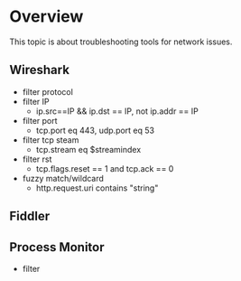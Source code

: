 # Overview

This topic is about troubleshooting tools for network issues.

## Wireshark

- filter protocol
- filter IP
    - ip.src==IP && ip.dst == IP, not ip.addr == IP
- filter port
    - tcp.port eq 443, udp.port eq 53
- filter tcp steam
    - tcp.stream eq  $streamindex
- filter rst
    - tcp.flags.reset == 1 and tcp.ack == 0
- fuzzy match/wildcard
    - http.request.uri contains "string"

## Fiddler

## Process Monitor

- filter